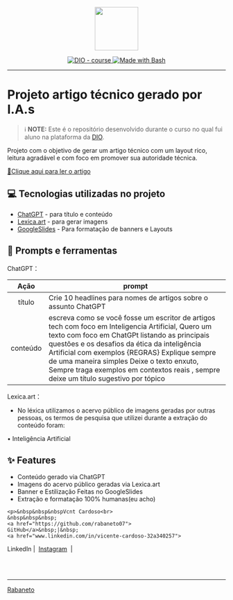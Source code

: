 <p align="center">
    <img width="100" src=".github/assets/banner.png">
</p>


<p align="center">
  <a href="https://dio.me/"><img src="https://img.shields.io/badge/DIO-Course-28DA77?logo=youtube" alt="DIO - course">
  </a>
  <a href="https://www.gnu.org/software/bash/" title="Go to Bash homepage"><img src="https://img.shields.io/badge/Prompt-Project-blue?logo=gnu-bash&amp;logoColor=white" alt="Made with Bash">
  </a>
</p>

-------


# Projeto artigo técnico gerado por I.A.s


 > ℹ️ **NOTE:** Este é o repositório desenvolvido durante o curso no qual fui aluno na plataforma da [DIO](https://dio.me).


Projeto com o objetivo de gerar um artigo técnico com um layout rico, leitura agradável e com foco em promover sua autoridade técnica.

<a href="https://web.dio.me/articles/chatgpt-e-a-etica-da-inteligencia-artificial?back=%2Farticles&page=1&order=oldest" title="View PDF now"> 📕Clique aqui para ler o artigo</a>

## 💻 Tecnologias utilizadas no projeto

- [ChatGPT](https://chat.openai.com/) - para título e conteúdo
- [Lexica.art](https://lexica.art/) - para gerar imagens
- [GoogleSlides](https://www.google.com/slides/about/) - Para formatação de banners e Layouts

## 📄 Prompts e ferramentas


ChatGPT：

|   Ação   | prompt                                                                                                                                                                                                                                                                         |
| :------: | ------------------------------------------------------------------------------------------------------------------------------------------------------------------------------------------------------------------------------------------------------------------------------ |
|  título  | Crie 10 headlines para nomes de artigos sobre o assunto ChatGPT                                                                                                                                                                                                      |
| conteúdo | escreva como se você fosse um escritor de artigos tech com foco em Inteligencia Artificial, Quero um texto com foco em ChatGPt listando as principais questões e os desafios da ética da inteligência Artificial com exemplos {REGRAS} Explique sempre de uma maneira simples Deixe o texto enxuto, Sempre traga exemplos em contextos reais , sempre deixe um título sugestivo por tópico |


Lexica.art：

- No léxica utilizamos o acervo público de imagens geradas por outras pessoas, os termos de pesquisa que utilizei durante a extração do conteúdo foram:

• Inteligência Artificial



## ✨ Features

- Conteúdo gerado via ChatGPT
- Imagens do acervo público geradas via Lexica.art
- Banner e Estilização Feitas no GoogleSlides
- Extração e formatação 100% humanas(eu acho)


<p>
   
    <p>&nbsp&nbsp&nbspVcnt Cardoso<br>
    &nbsp&nbsp&nbsp;
    <a href="https://github.com/rabaneto07">
    GitHub</a>&nbsp;|&nbsp;
    <a href="www.linkedin.com/in/vicente-cardoso-32a340257">
LinkedIn</a>&nbsp;|&nbsp;
    <a href="https://www.instagram.com/vcntc_/">
    Instagram</a>
&nbsp;|&nbsp;</p>
</p>
<br/><br/>
<p>

---

[Rabaneto](https://github.com/rabaneto07)
